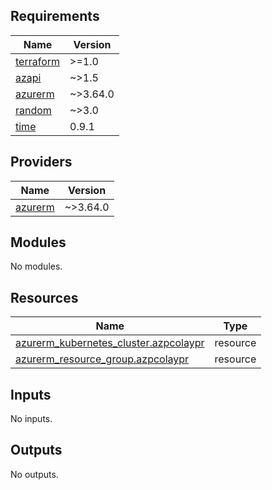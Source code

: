 ## Requirements

| Name | Version |
|------|---------|
| <a name="requirement_terraform"></a> [terraform](#requirement\_terraform) | >=1.0 |
| <a name="requirement_azapi"></a> [azapi](#requirement\_azapi) | ~>1.5 |
| <a name="requirement_azurerm"></a> [azurerm](#requirement\_azurerm) | ~>3.64.0 |
| <a name="requirement_random"></a> [random](#requirement\_random) | ~>3.0 |
| <a name="requirement_time"></a> [time](#requirement\_time) | 0.9.1 |

## Providers

| Name | Version |
|------|---------|
| <a name="provider_azurerm"></a> [azurerm](#provider\_azurerm) | ~>3.64.0 |

## Modules

No modules.

## Resources

| Name | Type |
|------|------|
| [azurerm_kubernetes_cluster.azpcolaypr](https://registry.terraform.io/providers/hashicorp/azurerm/latest/docs/resources/kubernetes_cluster) | resource |
| [azurerm_resource_group.azpcolaypr](https://registry.terraform.io/providers/hashicorp/azurerm/latest/docs/resources/resource_group) | resource |

## Inputs

No inputs.

## Outputs

No outputs.

